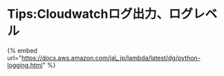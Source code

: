 # Tips:Cloudwatchログ出力、ログレベル

{% embed url="https://docs.aws.amazon.com/ja\_jp/lambda/latest/dg/python-logging.html" %}



